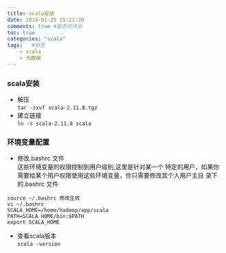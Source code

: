 ```yaml
---
title: scala安装
date: 2019-01-25 15:21:39
comments: true #是否可评论
toc: true
categories: "scala"
tags:	#标签
	- scala
	- 大数据
---
```


### scala安装
 - 解压  
 `tar -zxvf scala-2.11.8.tgz `
 - 建立链接  
 `ln -s scala-2.11.8 scala`
### 环境变量配置
- 修改.bashrc 文件  
这些环境变量的权限控制到用户级别,这里是针对某一个 特定的用户，如果你需要给某个用户权限使用这些环境变量，你只需要修改其个人用户主目 录下的.bashrc 文件
```
source ~/.bashrc 修改生效
vi ~/.bashrc
SCALA_HOME=/home/hadoop/app/scala
PATH=SCALA_HOME/bin:$PATH
export SCALA_HOME
```
- 查看scala版本  
`scala -version`
